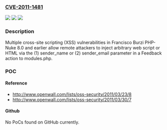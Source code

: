 ### [CVE-2011-1481](https://cve.mitre.org/cgi-bin/cvename.cgi?name=CVE-2011-1481)
![](https://img.shields.io/static/v1?label=Product&message=n%2Fa&color=blue)
![](https://img.shields.io/static/v1?label=Version&message=n%2Fa&color=blue)
![](https://img.shields.io/static/v1?label=Vulnerability&message=n%2Fa&color=brighgreen)

### Description

Multiple cross-site scripting (XSS) vulnerabilities in Francisco Burzi PHP-Nuke 8.0 and earlier allow remote attackers to inject arbitrary web script or HTML via the (1) sender_name or (2) sender_email parameter in a Feedback action to modules.php.

### POC

#### Reference
- http://www.openwall.com/lists/oss-security/2011/03/23/8
- http://www.openwall.com/lists/oss-security/2011/03/30/7

#### Github
No PoCs found on GitHub currently.

